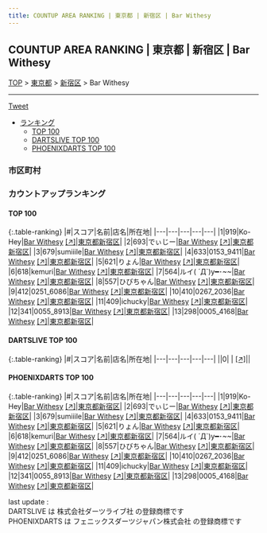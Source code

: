 ```yaml
---
title: COUNTUP AREA RANKING | 東京都 | 新宿区 | Bar Withesy
---
```

## COUNTUP AREA RANKING | 東京都 | 新宿区 | Bar Withesy

[TOP](/darts/rank/) > [東京都](/darts/rank/東京都/) > [新宿区](/darts/rank/東京都/新宿区/) > Bar Withesy

___

<a href="https://twitter.com/share?ref_src=twsrc%5Etfw" data-text="COUNTUP AREA RANKING | 東京都新宿区Bar Withesy" class="twitter-share-button" data-hashtags="DARTSLIVE,PHOENIXDARTS,darts,ダーツ" data-show-count="false">Tweet</a>

* [ランキング](#カウントアップランキング)
    * [TOP 100](#top-100)
    * [DARTSLIVE TOP 100](#dartslive-top-100)
    * [PHOENIXDARTS TOP 100](#phoenixdarts-top-100)

### 市区町村

<ul>

</ul>

### カウントアップランキング

#### TOP 100



{:.table-ranking}
|#|スコア|名前|店名|所在地|
|---|---|---|---|---|
|1|919|<span class="rank-name-pd">Ko-Hey</span>|<a href="/darts/rank/shops/91447.html">Bar Withesy</a> <a href="https://vs.phoenixdarts.com/jp/shop/shopDetailInfo/s_91447?s_seq=91447">[↗]</a>|<a href="/darts/rank/東京都/新宿区">東京都新宿区</a>|
|2|693|<span class="rank-name-pd">でぃじー</span>|<a href="/darts/rank/shops/91447.html">Bar Withesy</a> <a href="https://vs.phoenixdarts.com/jp/shop/shopDetailInfo/s_91447?s_seq=91447">[↗]</a>|<a href="/darts/rank/東京都/新宿区">東京都新宿区</a>|
|3|679|<span class="rank-name-pd">sumiiile</span>|<a href="/darts/rank/shops/91447.html">Bar Withesy</a> <a href="https://vs.phoenixdarts.com/jp/shop/shopDetailInfo/s_91447?s_seq=91447">[↗]</a>|<a href="/darts/rank/東京都/新宿区">東京都新宿区</a>|
|4|633|<span class="rank-name-pd">0153_9411</span>|<a href="/darts/rank/shops/91447.html">Bar Withesy</a> <a href="https://vs.phoenixdarts.com/jp/shop/shopDetailInfo/s_91447?s_seq=91447">[↗]</a>|<a href="/darts/rank/東京都/新宿区">東京都新宿区</a>|
|5|621|<span class="rank-name-pd">りょん</span>|<a href="/darts/rank/shops/91447.html">Bar Withesy</a> <a href="https://vs.phoenixdarts.com/jp/shop/shopDetailInfo/s_91447?s_seq=91447">[↗]</a>|<a href="/darts/rank/東京都/新宿区">東京都新宿区</a>|
|6|618|<span class="rank-name-pd">kemuri</span>|<a href="/darts/rank/shops/91447.html">Bar Withesy</a> <a href="https://vs.phoenixdarts.com/jp/shop/shopDetailInfo/s_91447?s_seq=91447">[↗]</a>|<a href="/darts/rank/東京都/新宿区">東京都新宿区</a>|
|7|564|<span class="rank-name-pd">ルイ( ´Д`)y━･~~</span>|<a href="/darts/rank/shops/91447.html">Bar Withesy</a> <a href="https://vs.phoenixdarts.com/jp/shop/shopDetailInfo/s_91447?s_seq=91447">[↗]</a>|<a href="/darts/rank/東京都/新宿区">東京都新宿区</a>|
|8|557|<span class="rank-name-pd">ひびちゃん</span>|<a href="/darts/rank/shops/91447.html">Bar Withesy</a> <a href="https://vs.phoenixdarts.com/jp/shop/shopDetailInfo/s_91447?s_seq=91447">[↗]</a>|<a href="/darts/rank/東京都/新宿区">東京都新宿区</a>|
|9|412|<span class="rank-name-pd">0251_6086</span>|<a href="/darts/rank/shops/91447.html">Bar Withesy</a> <a href="https://vs.phoenixdarts.com/jp/shop/shopDetailInfo/s_91447?s_seq=91447">[↗]</a>|<a href="/darts/rank/東京都/新宿区">東京都新宿区</a>|
|10|410|<span class="rank-name-pd">0267_2036</span>|<a href="/darts/rank/shops/91447.html">Bar Withesy</a> <a href="https://vs.phoenixdarts.com/jp/shop/shopDetailInfo/s_91447?s_seq=91447">[↗]</a>|<a href="/darts/rank/東京都/新宿区">東京都新宿区</a>|
|11|409|<span class="rank-name-pd">ichucky</span>|<a href="/darts/rank/shops/91447.html">Bar Withesy</a> <a href="https://vs.phoenixdarts.com/jp/shop/shopDetailInfo/s_91447?s_seq=91447">[↗]</a>|<a href="/darts/rank/東京都/新宿区">東京都新宿区</a>|
|12|341|<span class="rank-name-pd">0055_8913</span>|<a href="/darts/rank/shops/91447.html">Bar Withesy</a> <a href="https://vs.phoenixdarts.com/jp/shop/shopDetailInfo/s_91447?s_seq=91447">[↗]</a>|<a href="/darts/rank/東京都/新宿区">東京都新宿区</a>|
|13|298|<span class="rank-name-pd">0005_4168</span>|<a href="/darts/rank/shops/91447.html">Bar Withesy</a> <a href="https://vs.phoenixdarts.com/jp/shop/shopDetailInfo/s_91447?s_seq=91447">[↗]</a>|<a href="/darts/rank/東京都/新宿区">東京都新宿区</a>|


#### DARTSLIVE TOP 100



{:.table-ranking}
|#|スコア|名前|店名|所在地|
|---|---|---|---|---|
||0|<span class="rank-name-dl"> </span>|<a href="/darts/rank/shops/.html"></a> <a href="">[↗]</a>|<a href="/darts/rank//"></a>|


#### PHOENIXDARTS TOP 100



{:.table-ranking}
|#|スコア|名前|店名|所在地|
|---|---|---|---|---|
|1|919|<span class="rank-name-pd">Ko-Hey</span>|<a href="/darts/rank/shops/91447.html">Bar Withesy</a> <a href="https://vs.phoenixdarts.com/jp/shop/shopDetailInfo/s_91447?s_seq=91447">[↗]</a>|<a href="/darts/rank/東京都/新宿区">東京都新宿区</a>|
|2|693|<span class="rank-name-pd">でぃじー</span>|<a href="/darts/rank/shops/91447.html">Bar Withesy</a> <a href="https://vs.phoenixdarts.com/jp/shop/shopDetailInfo/s_91447?s_seq=91447">[↗]</a>|<a href="/darts/rank/東京都/新宿区">東京都新宿区</a>|
|3|679|<span class="rank-name-pd">sumiiile</span>|<a href="/darts/rank/shops/91447.html">Bar Withesy</a> <a href="https://vs.phoenixdarts.com/jp/shop/shopDetailInfo/s_91447?s_seq=91447">[↗]</a>|<a href="/darts/rank/東京都/新宿区">東京都新宿区</a>|
|4|633|<span class="rank-name-pd">0153_9411</span>|<a href="/darts/rank/shops/91447.html">Bar Withesy</a> <a href="https://vs.phoenixdarts.com/jp/shop/shopDetailInfo/s_91447?s_seq=91447">[↗]</a>|<a href="/darts/rank/東京都/新宿区">東京都新宿区</a>|
|5|621|<span class="rank-name-pd">りょん</span>|<a href="/darts/rank/shops/91447.html">Bar Withesy</a> <a href="https://vs.phoenixdarts.com/jp/shop/shopDetailInfo/s_91447?s_seq=91447">[↗]</a>|<a href="/darts/rank/東京都/新宿区">東京都新宿区</a>|
|6|618|<span class="rank-name-pd">kemuri</span>|<a href="/darts/rank/shops/91447.html">Bar Withesy</a> <a href="https://vs.phoenixdarts.com/jp/shop/shopDetailInfo/s_91447?s_seq=91447">[↗]</a>|<a href="/darts/rank/東京都/新宿区">東京都新宿区</a>|
|7|564|<span class="rank-name-pd">ルイ( ´Д`)y━･~~</span>|<a href="/darts/rank/shops/91447.html">Bar Withesy</a> <a href="https://vs.phoenixdarts.com/jp/shop/shopDetailInfo/s_91447?s_seq=91447">[↗]</a>|<a href="/darts/rank/東京都/新宿区">東京都新宿区</a>|
|8|557|<span class="rank-name-pd">ひびちゃん</span>|<a href="/darts/rank/shops/91447.html">Bar Withesy</a> <a href="https://vs.phoenixdarts.com/jp/shop/shopDetailInfo/s_91447?s_seq=91447">[↗]</a>|<a href="/darts/rank/東京都/新宿区">東京都新宿区</a>|
|9|412|<span class="rank-name-pd">0251_6086</span>|<a href="/darts/rank/shops/91447.html">Bar Withesy</a> <a href="https://vs.phoenixdarts.com/jp/shop/shopDetailInfo/s_91447?s_seq=91447">[↗]</a>|<a href="/darts/rank/東京都/新宿区">東京都新宿区</a>|
|10|410|<span class="rank-name-pd">0267_2036</span>|<a href="/darts/rank/shops/91447.html">Bar Withesy</a> <a href="https://vs.phoenixdarts.com/jp/shop/shopDetailInfo/s_91447?s_seq=91447">[↗]</a>|<a href="/darts/rank/東京都/新宿区">東京都新宿区</a>|
|11|409|<span class="rank-name-pd">ichucky</span>|<a href="/darts/rank/shops/91447.html">Bar Withesy</a> <a href="https://vs.phoenixdarts.com/jp/shop/shopDetailInfo/s_91447?s_seq=91447">[↗]</a>|<a href="/darts/rank/東京都/新宿区">東京都新宿区</a>|
|12|341|<span class="rank-name-pd">0055_8913</span>|<a href="/darts/rank/shops/91447.html">Bar Withesy</a> <a href="https://vs.phoenixdarts.com/jp/shop/shopDetailInfo/s_91447?s_seq=91447">[↗]</a>|<a href="/darts/rank/東京都/新宿区">東京都新宿区</a>|
|13|298|<span class="rank-name-pd">0005_4168</span>|<a href="/darts/rank/shops/91447.html">Bar Withesy</a> <a href="https://vs.phoenixdarts.com/jp/shop/shopDetailInfo/s_91447?s_seq=91447">[↗]</a>|<a href="/darts/rank/東京都/新宿区">東京都新宿区</a>|


<div class="footer border-top border-gray-light mt-5 pt-3 text-right text-gray">
    last update : <span style="font-weight: italic" id="foot_last_modified"></span><br />
    DARTSLIVE は 株式会社ダーツライブ社 の登録商標です<br />
    PHOENIXDARTS は フェニックスダーツジャパン株式会社 の登録商標です<br />
</div>

<script src="https://cdnjs.cloudflare.com/ajax/libs/jquery.tablesorter/2.31.3/js/jquery.tablesorter.min.js" integrity="sha512-qzgd5cYSZcosqpzpn7zF2ZId8f/8CHmFKZ8j7mU4OUXTNRd5g+ZHBPsgKEwoqxCtdQvExE5LprwwPAgoicguNg==" crossorigin="anonymous" referrerpolicy="no-referrer"></script>
<link rel="stylesheet" href="https://cdnjs.cloudflare.com/ajax/libs/jquery.tablesorter/2.31.3/css/theme.default.min.css" integrity="sha512-wghhOJkjQX0Lh3NSWvNKeZ0ZpNn+SPVXX1Qyc9OCaogADktxrBiBdKGDoqVUOyhStvMBmJQ8ZdMHiR3wuEq8+w==" crossorigin="anonymous" referrerpolicy="no-referrer" />
<script>
$(function() {
    $(".table-ranking").tablesorter({sortList:[[0, 0]]});
    $("#foot_last_modified").text(formatDate(new Date(document.lastModified), 'yyyy-MM-dd HH:mm:ss'));
});
</script>

<script async src="https://platform.twitter.com/widgets.js" charset="utf-8"></script>
